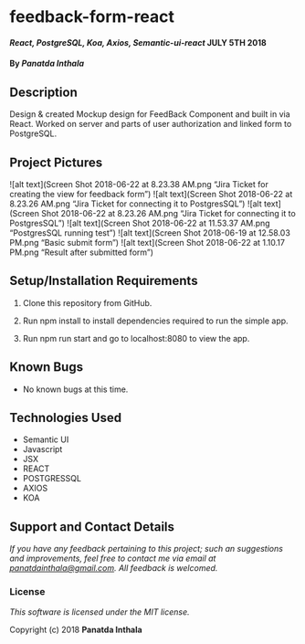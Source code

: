 # feedback-form-react

#### _React, PostgreSQL, Koa, Axios, Semantic-ui-react_ JULY 5TH 2018

#### By _**Panatda Inthala**_

## Description

Design & created Mockup design for FeedBack Component and built in via React. Worked on server and parts of user authorization and linked form to PostgreSQL.

## Project Pictures

![alt text](Screen Shot 2018-06-22 at 8.23.38 AM.png “Jira Ticket for creating the view for feedback form”)
![alt text](Screen Shot 2018-06-22 at 8.23.26 AM.png “Jira Ticket for connecting it to PostgresSQL”)
![alt text](Screen Shot 2018-06-22 at 8.23.26 AM.png “Jira Ticket for connecting it to PostgresSQL”)
![alt text](Screen Shot 2018-06-22 at 11.53.37 AM.png “PostgresSQL running test”)
![alt text](Screen Shot 2018-06-19 at 12.58.03 PM.png “Basic submit form”)
![alt text](Screen Shot 2018-06-22 at 1.10.17 PM.png “Result after submitted form”)



## Setup/Installation Requirements

1. Clone this repository from GitHub.

2. Run npm install to install dependencies required to run the simple app.

3. Run npm run start and go to localhost:8080 to view the app.

## Known Bugs

* No known bugs at this time.

## Technologies Used
*  Semantic UI
*  Javascript
*  JSX
*  REACT
*  POSTGRESSQL
*  AXIOS
*  KOA

## Support and Contact Details

_If you have any feedback pertaining to this project; such an suggestions and improvements, feel free to contact me via email at panatdainthala@gmail.com. All feedback is welcomed._

### License

*This software is licensed under the MIT license.*

Copyright (c) 2018 **Panatda Inthala**
